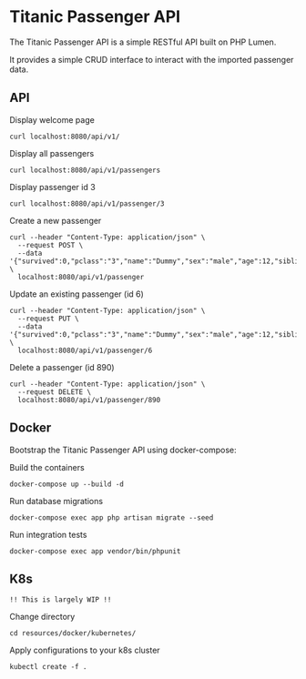 # Titanic Passenger API

The Titanic Passenger API is a simple RESTful API built on PHP Lumen.

It provides a simple CRUD interface to interact with the imported passenger data.

## API

Display welcome page

`curl localhost:8080/api/v1/`

Display all passengers

`curl localhost:8080/api/v1/passengers`

Display passenger id 3

`curl localhost:8080/api/v1/passenger/3`

Create a new passenger

```
curl --header "Content-Type: application/json" \
  --request POST \
  --data '{"survived":0,"pclass":"3","name":"Dummy","sex":"male","age":12,"siblings_spouses_aboard":1,"parents_children_aboard":0,"fare":7.25}' \
  localhost:8080/api/v1/passenger
```

Update an existing passenger (id 6)

```
curl --header "Content-Type: application/json" \
  --request PUT \
  --data '{"survived":0,"pclass":"3","name":"Dummy","sex":"male","age":12,"siblings_spouses_aboard":1,"parents_children_aboard":0,"fare":7.25}' \
  localhost:8080/api/v1/passenger/6
```

Delete a passenger (id 890)

```
curl --header "Content-Type: application/json" \
  --request DELETE \
  localhost:8080/api/v1/passenger/890
```

## Docker

Bootstrap the Titanic Passenger API using docker-compose:

Build the containers

`docker-compose up --build -d`

Run database migrations

`docker-compose exec app php artisan migrate --seed`

Run integration tests

`docker-compose exec app vendor/bin/phpunit`

## K8s

`!! This is largely WIP !!`

Change directory

`cd resources/docker/kubernetes/`

Apply configurations to your k8s cluster

`kubectl create -f .`
